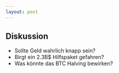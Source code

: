 ```yaml
---
layout: post
---
```


## Diskussion

* Sollte Geld wahrlich knapp sein?
* Birgt ein 2.3B$ Hilfspaket gefahren?
* Was könnte das BTC Halving bewirken?
 
